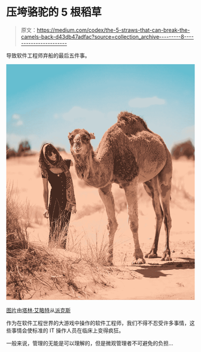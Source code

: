 # 压垮骆驼的 5 根稻草

> 原文：<https://medium.com/codex/the-5-straws-that-can-break-the-camels-back-d43db47adfac?source=collection_archive---------8----------------------->

导致软件工程师弃船的最后五件事。

![](img/3f1923ba14365045d743822a0f7704cc.png)

[图片](https://www.pexels.com/photo/photo-of-person-beside-camel-3889895/)由[塔林·艾略特](https://www.pexels.com/@taryn-elliott/)从[派克斯](https://www.pexels.com)

作为在软件工程世界的大游戏中操作的软件工程师，我们不得不忍受许多事情，这些事情会使标准的 IT 操作人员在临床上变得疯狂。

一般来说，管理的无能是可以理解的，但是微观管理者不可避免的负担…